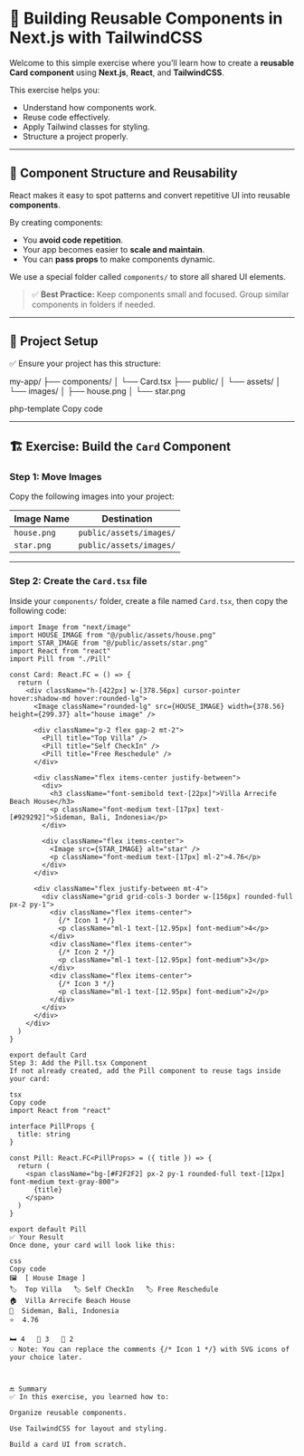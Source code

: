 # 🧱 Building Reusable Components in Next.js with TailwindCSS

Welcome to this simple exercise where you'll learn how to create a **reusable Card component** using **Next.js**, **React**, and **TailwindCSS**.

This exercise helps you:
- Understand how components work.
- Reuse code effectively.
- Apply Tailwind classes for styling.
- Structure a project properly.

---

## 🧩 Component Structure and Reusability

React makes it easy to spot patterns and convert repetitive UI into reusable **components**.

By creating components:
- You **avoid code repetition**.
- Your app becomes easier to **scale and maintain**.
- You can **pass props** to make components dynamic.

We use a special folder called `components/` to store all shared UI elements.

> ✅ **Best Practice:** Keep components small and focused. Group similar components in folders if needed.

---

## 📁 Project Setup

✅ Ensure your project has this structure:

my-app/
├── components/
│ └── Card.tsx
├── public/
│ └── assets/
│ └── images/
│ ├── house.png
│ └── star.png

php-template
Copy code

---

## 🏗️ Exercise: Build the `Card` Component

### Step 1: Move Images

Copy the following images into your project:

| Image Name | Destination |
|------------|-------------|
| `house.png` | `public/assets/images/` |
| `star.png`  | `public/assets/images/` |

---

### Step 2: Create the `Card.tsx` file

Inside your `components/` folder, create a file named `Card.tsx`, then copy the following code:

```tsx
import Image from "next/image"
import HOUSE_IMAGE from "@/public/assets/house.png"
import STAR_IMAGE from "@/public/assets/star.png"
import React from "react"
import Pill from "./Pill"

const Card: React.FC = () => {
  return (
    <div className="h-[422px] w-[378.56px] cursor-pointer hover:shadow-md hover:rounded-lg">
      <Image className="rounded-lg" src={HOUSE_IMAGE} width={378.56} height={299.37} alt="house image" />
      
      <div className="p-2 flex gap-2 mt-2">
        <Pill title="Top Villa" />
        <Pill title="Self CheckIn" />
        <Pill title="Free Reschedule" />
      </div>
      
      <div className="flex items-center justify-between">
        <div>
          <h3 className="font-semibold text-[22px]">Villa Arrecife Beach House</h3>
          <p className="font-medium text-[17px] text-[#929292]">Sideman, Bali, Indonesia</p>
        </div>
        
        <div className="flex items-center">
          <Image src={STAR_IMAGE} alt="star" />
          <p className="font-medium text-[17px] ml-2">4.76</p>
        </div>
      </div>
      
      <div className="flex justify-between mt-4">
        <div className="grid grid-cols-3 border w-[156px] rounded-full px-2 py-1">
          <div className="flex items-center">
            {/* Icon 1 */}
            <p className="ml-1 text-[12.95px] font-medium">4</p>
          </div>
          <div className="flex items-center">
            {/* Icon 2 */}
            <p className="ml-1 text-[12.95px] font-medium">3</p>
          </div>
          <div className="flex items-center">
            {/* Icon 3 */}
            <p className="ml-1 text-[12.95px] font-medium">2</p>
          </div>
        </div>
      </div>
    </div>
  )
}

export default Card
Step 3: Add the Pill.tsx Component
If not already created, add the Pill component to reuse tags inside your card:

tsx
Copy code
import React from "react"

interface PillProps {
  title: string
}

const Pill: React.FC<PillProps> = ({ title }) => {
  return (
    <span className="bg-[#F2F2F2] px-2 py-1 rounded-full text-[12px] font-medium text-gray-800">
      {title}
    </span>
  )
}

export default Pill
✅ Your Result
Once done, your card will look like this:

css
Copy code
🖼️  [ House Image ]
🏷️  Top Villa   🏷️ Self CheckIn   🏷️ Free Reschedule
🏠  Villa Arrecife Beach House
📍  Sideman, Bali, Indonesia
⭐  4.76

🛏️ 4   🚿 3   🚪 2
💡 Note: You can replace the comments {/* Icon 1 */} with SVG icons of your choice later.



🔚 Summary
✅ In this exercise, you learned how to:

Organize reusable components.

Use TailwindCSS for layout and styling.

Build a card UI from scratch.